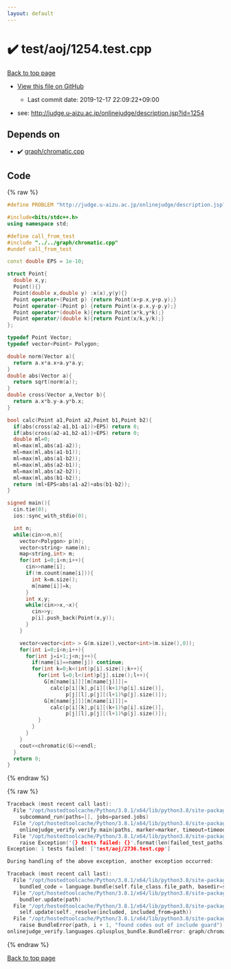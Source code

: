 ```yaml
---
layout: default
---
```


<!-- mathjax config similar to math.stackexchange -->
<script type="text/javascript" async
  src="https://cdnjs.cloudflare.com/ajax/libs/mathjax/2.7.5/MathJax.js?config=TeX-MML-AM_CHTML">
</script>
<script type="text/x-mathjax-config">
  MathJax.Hub.Config({
    TeX: { equationNumbers: { autoNumber: "AMS" }},
    tex2jax: {
      inlineMath: [ ['$','$'] ],
      processEscapes: true
    },
    "HTML-CSS": { matchFontHeight: false },
    displayAlign: "left",
    displayIndent: "2em"
  });
</script>

<script type="text/javascript" src="https://cdnjs.cloudflare.com/ajax/libs/jquery/3.4.1/jquery.min.js"></script>
<script src="https://cdn.jsdelivr.net/npm/jquery-balloon-js@1.1.2/jquery.balloon.min.js" integrity="sha256-ZEYs9VrgAeNuPvs15E39OsyOJaIkXEEt10fzxJ20+2I=" crossorigin="anonymous"></script>
<script type="text/javascript" src="../../../assets/js/copy-button.js"></script>
<link rel="stylesheet" href="../../../assets/css/copy-button.css" />


# :heavy_check_mark: test/aoj/1254.test.cpp

<a href="../../../index.html">Back to top page</a>

* <a href="{{ site.github.repository_url }}/blob/master/test/aoj/1254.test.cpp">View this file on GitHub</a>
    - Last commit date: 2019-12-17 22:09:22+09:00


* see: <a href="http://judge.u-aizu.ac.jp/onlinejudge/description.jsp?id=1254">http://judge.u-aizu.ac.jp/onlinejudge/description.jsp?id=1254</a>


## Depends on

* :heavy_check_mark: <a href="../../../library/graph/chromatic.cpp.html">graph/chromatic.cpp</a>


## Code

<a id="unbundled"></a>
{% raw %}
```cpp
#define PROBLEM "http://judge.u-aizu.ac.jp/onlinejudge/description.jsp?id=1254"

#include<bits/stdc++.h>
using namespace std;

#define call_from_test
#include "../../graph/chromatic.cpp"
#undef call_from_test

const double EPS = 1e-10;

struct Point{
  double x,y;
  Point(){}
  Point(double x,double y) :x(x),y(y){}
  Point operator+(Point p) {return Point(x+p.x,y+p.y);}
  Point operator-(Point p) {return Point(x-p.x,y-p.y);}
  Point operator*(double k){return Point(x*k,y*k);}
  Point operator/(double k){return Point(x/k,y/k);}
};

typedef Point Vector;
typedef vector<Point> Polygon;

double norm(Vector a){
  return a.x*a.x+a.y*a.y;
}
double abs(Vector a){
  return sqrt(norm(a));
}
double cross(Vector a,Vector b){
  return a.x*b.y-a.y*b.x;
}

bool calc(Point a1,Point a2,Point b1,Point b2){
  if(abs(cross(a2-a1,b1-a1))>EPS) return 0;
  if(abs(cross(a2-a1,b2-a1))>EPS) return 0;
  double ml=0;
  ml=max(ml,abs(a1-a2));
  ml=max(ml,abs(a1-b1));
  ml=max(ml,abs(a1-b2));
  ml=max(ml,abs(a2-b1));
  ml=max(ml,abs(a2-b2));
  ml=max(ml,abs(b1-b2));
  return (ml+EPS<abs(a1-a2)+abs(b1-b2));
}

signed main(){
  cin.tie(0);
  ios::sync_with_stdio(0);

  int n;
  while(cin>>n,n){
    vector<Polygon> p(n);
    vector<string> name(n);
    map<string,int> m;
    for(int i=0;i<n;i++){
      cin>>name[i];
      if(!m.count(name[i])){
        int k=m.size();
        m[name[i]]=k;
      }
      int x,y;
      while(cin>>x,~x){
        cin>>y;
        p[i].push_back(Point(x,y));
      }
    }

    vector<vector<int> > G(m.size(),vector<int>(m.size(),0));
    for(int i=0;i<n;i++){
      for(int j=i+1;j<n;j++){
        if(name[i]==name[j]) continue;
        for(int k=0;k<(int)p[i].size();k++){
          for(int l=0;l<(int)p[j].size();l++){
            G[m[name[i]]][m[name[j]]]|=
              calc(p[i][k],p[i][(k+1)%p[i].size()],
                   p[j][l],p[j][(l+1)%p[j].size()]);
            G[m[name[j]]][m[name[i]]]|=
              calc(p[i][k],p[i][(k+1)%p[i].size()],
                   p[j][l],p[j][(l+1)%p[j].size()]);
          }
        }
      }
    }
    cout<<chromatic(G)<<endl;
  }
  return 0;
}

```
{% endraw %}

<a id="bundled"></a>
{% raw %}
```cpp
Traceback (most recent call last):
  File "/opt/hostedtoolcache/Python/3.8.1/x64/lib/python3.8/site-packages/onlinejudge_verify/main.py", line 181, in main
    subcommand_run(paths=[], jobs=parsed.jobs)
  File "/opt/hostedtoolcache/Python/3.8.1/x64/lib/python3.8/site-packages/onlinejudge_verify/main.py", line 59, in subcommand_run
    onlinejudge_verify.verify.main(paths, marker=marker, timeout=timeout, jobs=jobs)
  File "/opt/hostedtoolcache/Python/3.8.1/x64/lib/python3.8/site-packages/onlinejudge_verify/verify.py", line 133, in main
    raise Exception('{} tests failed: {}'.format(len(failed_test_paths), [str(path.relative_to(pathlib.Path.cwd())) for path in failed_test_paths]))
Exception: 1 tests failed: ['test/aoj/2736.test.cpp']

During handling of the above exception, another exception occurred:

Traceback (most recent call last):
  File "/opt/hostedtoolcache/Python/3.8.1/x64/lib/python3.8/site-packages/onlinejudge_verify/docs.py", line 347, in write_contents
    bundled_code = language.bundle(self.file_class.file_path, basedir=self.cpp_source_path)
  File "/opt/hostedtoolcache/Python/3.8.1/x64/lib/python3.8/site-packages/onlinejudge_verify/languages/cplusplus.py", line 63, in bundle
    bundler.update(path)
  File "/opt/hostedtoolcache/Python/3.8.1/x64/lib/python3.8/site-packages/onlinejudge_verify/languages/cplusplus_bundle.py", line 182, in update
    self.update(self._resolve(included, included_from=path))
  File "/opt/hostedtoolcache/Python/3.8.1/x64/lib/python3.8/site-packages/onlinejudge_verify/languages/cplusplus_bundle.py", line 151, in update
    raise BundleError(path, i + 1, "found codes out of include guard")
onlinejudge_verify.languages.cplusplus_bundle.BundleError: graph/chromatic.cpp: line 5: found codes out of include guard

```
{% endraw %}

<a href="../../../index.html">Back to top page</a>

